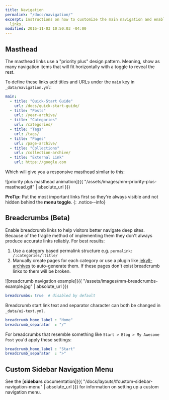 ```yaml
---
title: Navigation
permalink: "/docs/navigation/"
excerpt: Instructions on how to customize the main navigation and enabling breadcrumb
  links.
modified: 2016-11-03 10:50:03 -04:00
---
```


## Masthead

The masthead links use a "priority plus" design pattern. Meaning, show as many navigation items that will fit horizontally with a toggle to reveal the rest.

To define these links add titles and URLs under the `main` key in `_data/navigation.yml`:

```yaml
main:
  - title: "Quick-Start Guide"
    url: /docs/quick-start-guide/
  - title: "Posts"
    url: /year-archive/
  - title: "Categories"
    url: /categories/
  - title: "Tags"
    url: /tags/
  - title: "Pages"
    url: /page-archive/
  - title: "Collections"
    url: /collection-archive/
  - title: "External Link"
    url: https://google.com
```

Which will give you a responsive masthead similar to this:

![priority plus masthead animation]({{ "/assets/images/mm-priority-plus-masthead.gif" | absolute_url }})

**ProTip:** Put the most important links first so they're always visible and not hidden behind the **menu toggle**.
{: .notice--info}

## Breadcrumbs (Beta)

Enable breadcrumb links to help visitors better navigate deep sites. Because of the fragile method of implementing them they don't always produce accurate links reliably. For best results:

1. Use a category based permalink structure e.g. `permalink: /:categories/:title/`
2. Manually create pages for each category or use a plugin like [jekyll-archives](https://github.com/jekyll/jekyll-archives) to auto-generate them. If these pages don't exist breadcrumb links to them will be broken.

![breadcrumb navigation example]({{ "/assets/images/mm-breadcrumbs-example.jpg" | absolute_url }})

```yaml
breadcrumbs: true  # disabled by default
```

Breadcrumb start link text and separator character can both be changed in `_data/ui-text.yml`.

```yaml
breadcrumb_home_label : "Home"
breadcrumb_separator  : "/"
```

For breadcrumbs that resemble something like `Start > Blog > My Awesome Post` you'd apply these settings:

```yaml
breadcrumb_home_label : "Start"
breadcrumb_separator  : ">"
```

## Custom Sidebar Navigation Menu

See the [**sidebars** documentation]({{ "/docs/layouts/#custom-sidebar-navigation-menu" | absolute_url }}) for information on setting up a custom navigation menu.